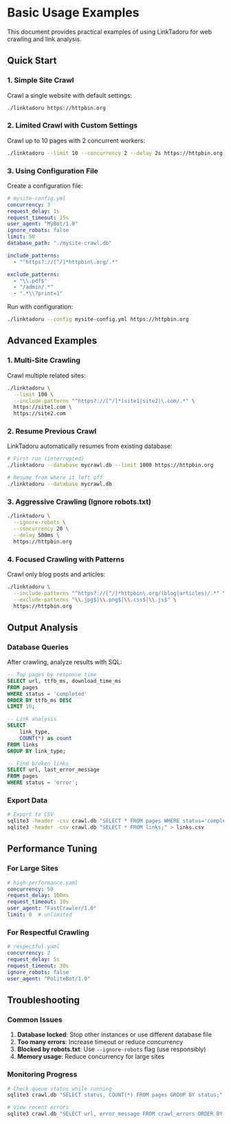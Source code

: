 # Basic Usage Examples

This document provides practical examples of using LinkTadoru for web crawling and link analysis.

## Quick Start

### 1. Simple Site Crawl

Crawl a single website with default settings:

```bash
./linktadoru https://httpbin.org
```

### 2. Limited Crawl with Custom Settings

Crawl up to 10 pages with 2 concurrent workers:

```bash
./linktadoru --limit 10 --concurrency 2 --delay 2s https://httpbin.org
```

### 3. Using Configuration File

Create a configuration file:

```yaml
# mysite-config.yml
concurrency: 3
request_delay: 1s
request_timeout: 15s
user_agent: "MyBot/1.0"
ignore_robots: false
limit: 50
database_path: "./mysite-crawl.db"

include_patterns:
  - "^https?://[^/]*httpbin\.org/.*"

exclude_patterns:
  - "\\.pdf$"
  - "/admin/.*"
  - ".*\\?print=1"
```

Run with configuration:

```bash
./linktadoru --config mysite-config.yml https://httpbin.org
```

## Advanced Examples

### 1. Multi-Site Crawling

Crawl multiple related sites:

```bash
./linktadoru \
  --limit 100 \
  --include-patterns "^https?://[^/]*(site1|site2)\.com/.*" \
  https://site1.com \
  https://site2.com
```

### 2. Resume Previous Crawl

LinkTadoru automatically resumes from existing database:

```bash
# First run (interrupted)
./linktadoru --database mycrawl.db --limit 1000 https://httpbin.org

# Resume from where it left off
./linktadoru --database mycrawl.db
```

### 3. Aggressive Crawling (Ignore robots.txt)

```bash
./linktadoru \
  --ignore-robots \
  --concurrency 20 \
  --delay 500ms \
  https://httpbin.org
```

### 4. Focused Crawling with Patterns

Crawl only blog posts and articles:

```bash
./linktadoru \
  --include-patterns "^https?://[^/]*httpbin\.org/(blog|articles)/.*" \
  --exclude-patterns "\\.jpg$|\\.png$|\\.css$|\\.js$" \
  https://httpbin.org
```


## Output Analysis

### Database Queries

After crawling, analyze results with SQL:

```sql
-- Top pages by response time
SELECT url, ttfb_ms, download_time_ms 
FROM pages 
WHERE status = 'completed'
ORDER BY ttfb_ms DESC 
LIMIT 10;

-- Link analysis
SELECT 
    link_type,
    COUNT(*) as count
FROM links 
GROUP BY link_type;

-- Find broken links
SELECT url, last_error_message
FROM pages 
WHERE status = 'error';
```

### Export Data

```bash
# Export to CSV
sqlite3 -header -csv crawl.db "SELECT * FROM pages WHERE status='completed';" > pages.csv
sqlite3 -header -csv crawl.db "SELECT * FROM links;" > links.csv
```

## Performance Tuning

### For Large Sites

```yaml
# high-performance.yaml
concurrency: 50
request_delay: 100ms
request_timeout: 10s
user_agent: "FastCrawler/1.0"
limit: 0  # unlimited
```

### For Respectful Crawling

```yaml
# respectful.yaml
concurrency: 2
request_delay: 5s
request_timeout: 30s
ignore_robots: false
user_agent: "PoliteBot/1.0"
```

## Troubleshooting

### Common Issues

1. **Database locked**: Stop other instances or use different database file
2. **Too many errors**: Increase timeout or reduce concurrency
3. **Blocked by robots.txt**: Use `--ignore-robots` flag (use responsibly)
4. **Memory usage**: Reduce concurrency for large sites

### Monitoring Progress

```bash
# Check queue status while running
sqlite3 crawl.db "SELECT status, COUNT(*) FROM pages GROUP BY status;"

# View recent errors
sqlite3 crawl.db "SELECT url, error_message FROM crawl_errors ORDER BY occurred_at DESC LIMIT 5;"
```